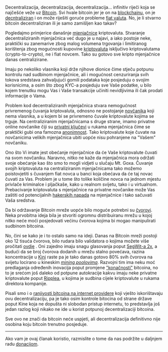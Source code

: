 Decentralizacija, decentralizacija, decentralizacija... infinitiv riječi koja se najčešće veže uz [Bitcoin][btc]. Svi hvale bitcoin jer je on na [blockchainu][bc], on je [decntraliziran][dec] i on može riješiti goruće probleme [fiat valuta][fiat]. No, je li stvarno bitcoin decentraliziran ili je samo zamišljen kao takav?

Pogledajmo primjerice današnje [mjenjačnice][exc] kriptovaluta. Stvaranje decentraliziranih mjenjačnica već dugo je u najavi, a iako postoje neke, praktički su zanemarive zbog malog volumena trgovanja i limitiranog korištenja zbog mogućnosti kupovine [kriptovaluta][cc] isključivo kriptovalutama (crypto-to-crypto), ne i fiat novcem. Tako su gotovo sve kripto mjenjačnice danas centralizirane. 

 Imaju po nekoliko vlasnika koji drže njihove dionice čime stječu potpunu kontrolu nad sudbinom mjenjačnice, ali i mogućnost cenzuriranja svih tokova sredstava zahvaljujući gomili podataka koje posjeduju o svojim korisnicima, a osim što zbog KYC-a posjeduju sve Vaše podatke, u bilo kojem trenutku mogu Vas i Vaše transakcije učiniti nevidljivima ili čak prodati informacije o Vama.

Problem kod decentraliziranih mjenjačnica stvara nemogućnost privremenog čuvanja kriptovaluta, odnosno ne postojanje [novčanika][wallet] koji nema vlasnika, a u kojem bi se privremeno čuvale kriptovalute kojima se trguje. Na centraliziranim mjenjačnicama s druge strane, imamo privatne online novčanike čiji su [privatni ključevi][pk] u rukama mjenjačnica čime se praktički gubi ona famozna [anonimnost][anon]. Tako kriptovalute koje čuvate na novčanicima velikih mjenjačnica ubiti uopće nisu pohranjene na "Vašem" novčaniku. 

Ono što Vi imate jest obećanje mjenjačnice da će Vaše kriptovalute čuvati na svom novčaniku. Naravno, nitko ne kaže da mjenjačnica mora održati svoje obećanje kao što smo to mogli vidjeti u slučaju Mt. Goxa. Čuvanje svojih kriptovaluta na centraliziranim mjenjačnicama tako možemo poistovjetiti s čuvanjem fiat novca u banci koja obećava da će taj novac čuvati za Vas. Problem je u tome što tolike količine novca na jednom mjestu privlače kriminalce i pljačkaše, kako u realnom svijetu, tako i u virtualnom. Prebacivanje kriptovaluta s mjenjačnice na privatne novčanike može Vas zaštiti od potencijalnih [hakerskih napada][hack] na mjenjačnice i tako sačuvati Vaša sredstva.

Da bi održavanje Bitcoin mreže uopće bilo moguće potrebni su [čvorovi][node]. Neka prvobitna ideja bila je stvoriti ogromnu distribuiranu mrežu u kojoj nitko neće moći posjedovati većinu čvorova kojima bi mogao manipulirati sudbinom bitcoina.

No, čini se kako je i to ostalo samo na ideji. Danas na Bitcoin mreži postoji oko 12 tisuća čvorova, bilo rudara bilo validatora o kojima možete više pročitati [ovdje][node] . Oni zajedno imaju snagu glasovanja poput [SegWit-a 2x][segwit], a budući da se broj čvorova dodanih u mrežu stalno povećava, razina koncentracije u [Kini][kina] raste pa je tako danas gotovo 80% svih čvorova na svijetu locirano u kineskim [_mining poolovima_][pool]. Razvojni tim ima neku moć predlaganja određenih inovacija poput promjene ["konačnosti"][konacno] bitcoina, no to je srećom još daleko od potpune autokracije kakvu imaju neke privatne kriptovalute poput [Ripplea][xrp], u kojima je sudbina cijele kriptovalute u rukama direktora kompanije. 

Pisali smo i o [ranjivosti bitcoina na internet providere][ips] koji vješto iskorištavaju ovu decentralizaciju, pa je tako osim kontrole bitocina od strane države poput Kine koja ne dopušta ni slobodan pristup internetu, to predstavlja još jedan razlog koji nikako ne ide u korist potpunoj decentralizaciji bitcoina. 

Sve ovo ne znači da bitcoin neće uspjeti, ali decentralizacija definitivno nije osobina koju bitcoin trenutno posjeduje. 

---

Ako vam je ovaj članak koristio, razmislite o tome da nas podržite u daljnjem radu [donacijom][donate].

[donate]: https://bitfalls.com/hr/donate
[konacno]: https://bitfalls.com/hr/2017/09/17/bitcoin-finite-just-myth/
[btc]: https://bitfalls.com/hr/2017/09/01/send-receive-bitcoin/
[bc]: https://bitfalls.com/hr/2017/08/20/blockchain-explained-blockchain-works/
[xrp]: https://bitfalls.com/hr/2018/01/29/ripples-xrp-banks-no-way/
[node]: https://bitfalls.com/hr/2017/11/26/whats-bitcoin-node-mining-vs-validation/
[segwit]: https://bitfalls.com/hr/2017/11/07/segwit2x-fork-can-expect-whos-behind/
[kina]: https://bitfalls.com/hr/2018/01/16/pboc-official-calls-wider-ban-chinese-crypto-trading-report/
[cc]: https://bitfalls.com/hr/2017/08/20/cryptocurrency/
[anon]: https://bitfalls.com/hr/2017/09/18/anonymous-cryptocurrencies-like-bitcoin/
[fiat]: https://bitfalls.com/hr/glossary/#fiat
[wallet]: https://bitfalls.com/hr/2017/08/31/what-cryptocurrency-wallet/
[pk]: https://bitfalls.com/hr/glossary/#private-key
[dec]: https://bitfalls.com/hr/glossary/#decentralized
[exc]: https://bitfalls.com/hr/glossary/#exchange
[hack]: https://bitfalls.com/hr/2018/03/12/binance-put-bounty-hackers-heads/
[pool]: https://bitfalls.com/hr/glossary/#mining-pool
[ips]: https://bitfalls.com/hr/2017/11/29/new-threat-bitcoin-internet-service-providers/
